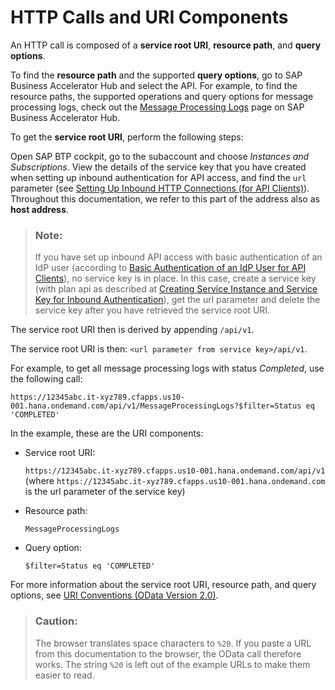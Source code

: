 <!-- loioca75e12fc5904d96a038aef6c00db5fc -->

# HTTP Calls and URI Components



An HTTP call is composed of a **service root URI**, **resource path**, and **query options**.

To find the **resource path** and the supported **query options**, go to SAP Business Accelerator Hub and select the API. For example, to find the resource paths, the supported operations and query options for message processing logs, check out the [Message Processing Logs](https://api.sap.com/api/MessageProcessingLogs/resource) page on SAP Business Accelerator Hub.



To get the **service root URI**, perform the following steps:

Open SAP BTP cockpit, go to the subaccount and choose *Instances and Subscriptions*. View the details of the service key that you have created when setting up inbound authentication for API access, and find the `url` parameter \(see [Setting Up Inbound HTTP Connections \(for API Clients\)](../40-RemoteSystems/setting-up-inbound-http-connections-for-api-clients-8db3d51.md)\). Throughout this documentation, we refer to this part of the address also as **host address**.

> ### Note:  
> If you have set up inbound API access with basic authentication of an IdP user \(according to [Basic Authentication of an IdP User for API Clients](../40-RemoteSystems/basic-authentication-of-an-idp-user-for-api-clients-57f104d.md)\), no service key is in place. In this case, create a service key \(with plan api as described at [Creating Service Instance and Service Key for Inbound Authentication](../40-RemoteSystems/creating-service-instance-and-service-key-for-inbound-authentication-19af5e2.md)\), get the url parameter and delete the service key after you have retrieved the service root URI.

The service root URI then is derived by appending `/api/v1`.

The service root URI is then: `<url parameter from service key>/api/v1`.

For example, to get all message processing logs with status *Completed*, use the following call:

`https://12345abc.it-xyz789.cfapps.us10-001.hana.ondemand.com/api/v1/MessageProcessingLogs?$filter=Status eq 'COMPLETED'`

In the example, these are the URI components:

-   Service root URI:

    `https://12345abc.it-xyz789.cfapps.us10-001.hana.ondemand.com/api/v1` \(where `https://12345abc.it-xyz789.cfapps.us10-001.hana.ondemand.com` is the url parameter of the service key\)

-   Resource path:

    `MessageProcessingLogs`

-   Query option:

    `$filter=Status eq 'COMPLETED'`




For more information about the service root URI, resource path, and query options, see [URI Conventions \(OData Version 2.0\)](http://www.odata.org/documentation/odata-version-2-0/uri-conventions).

> ### Caution:  
> The browser translates space characters to `%20`. If you paste a URL from this documentation to the browser, the OData call therefore works. The string `%20` is left out of the example URLs to make them easier to read.

